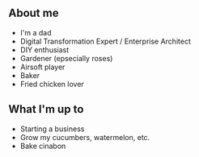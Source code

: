 ## About me

- I'm a dad
- Digital Transformation Expert / Enterprise Architect
- DIY enthusiast
- Gardener (epsecially roses)
- Airsoft player
- Baker
- Fried chicken lover

## What I'm up to

- Starting a business
- Grow my cucumbers, watermelon, etc.
- Bake cinabon
